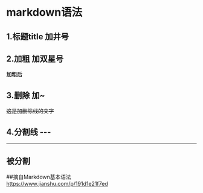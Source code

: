 # markdown语法   
## 1.标题title 加井号    
## 2.加粗 加双星号   
**加粗后**   
## 3.删除 加~   
~~这是加删除线的文字~~    
## 4.分割线 ---   
---   
被分割     
----   

##摘自Markdown基本语法  
https://www.jianshu.com/p/191d1e21f7ed  
